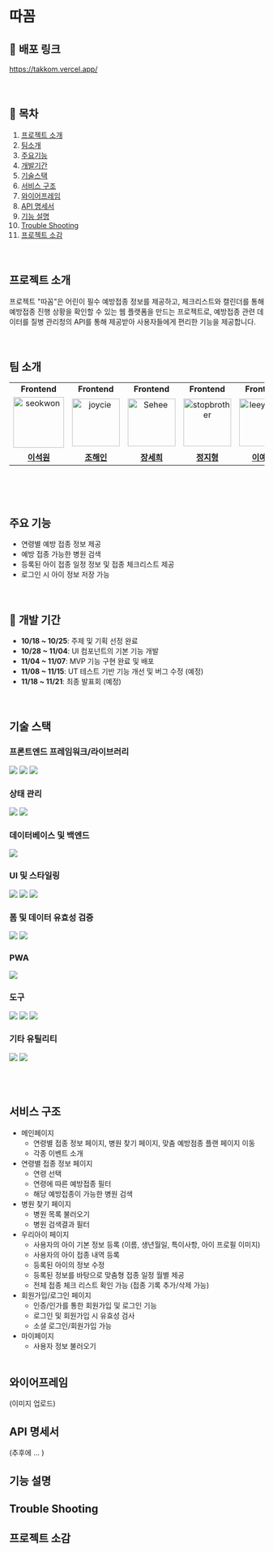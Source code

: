 # 따꼼

## 🔗 배포 링크

https://takkom.vercel.app/
<br /><br /><br />

## 📖 목차

1. [프로젝트 소개](#-프로젝트-소개)
2. [팀소개](#-팀-소개)
3. [주요기능](#-주요기능)
4. [개발기간](#%EF%B8%8F-개발기간)
5. [기술스택](#%EF%B8%8F-기술스택)
6. [서비스 구조](#-서비스-구조)
7. [와이어프레임](#-와이어프레임)
8. [API 명세서](#-api-명세서)
9. [기능 설명](#-기능-설명)
10. [Trouble Shooting](#-trouble-shooting)
11. [프로젝트 소감](#-프로젝트-소감)
    <br /><br /><br />

## 프로젝트 소개

프로젝트 "따꼼"은 어린이 필수 예방접종 정보를 제공하고, 체크리스트와 캘린더를 통해 예방접종 진행 상황을 확인할 수 있는 웹 플랫폼을 만드는 프로젝트로, 예방접종 관련 데이터를 질병 관리청의 API를 통해 제공받아 사용자들에게 편리한 기능을 제공합니다.
<br /><br /><br />

## 팀 소개

<table>
   <tr>
    <td align="center"><b>Frontend</b></td>
    <td align="center"><b>Frontend</b></td>
    <td align="center"><b>Frontend</b></td>
    <td align="center"><b>Frontend</b></td>
    <td align="center"><b>Frontend</b></td>
    <td align="center"><b>Designer</b></td>
  </tr>
  <tr>
    <td align="center"><a href="https://github.com/seokwon27"><img width="100" alt="seokwon" src="https://github.com/user-attachments/assets/70bd7e8f-021b-432a-8310-bff7066db027"></a></td>
    <td align="center"><a href="https://github.com/joycie416"><img width="94" alt="joycie" src="https://github.com/user-attachments/assets/d1e52540-25ae-45f7-b5b5-7aeab9c8794a"></a></td>
    <td align="center"><a href="https://github.com/sehee-jang"><img width="94" alt="Sehee" src="https://github.com/user-attachments/assets/56a2db4b-a48d-4e70-b405-4e4446b45088"></a></td>
    <td align="center"><a href="https://github.com/stopbrother"><img width="94" alt="stopbrother" src="https://github.com/user-attachments/assets/8c216ea7-e0a9-43c6-9364-21655f788d35"></a></td>
    <td align="center"><a href="https://github.com/leeyeram84"><img width="94" alt="leeyeram" src="https://github.com/user-attachments/assets/d3f0a712-d114-47cc-af95-544fae26ad1e"></a></td>
     <td align="center"><a href=""><img width="94" alt="Sehee" src="https://github.com/user-attachments/assets/58793047-dde4-45c4-bc31-d1473935864f"></a></td>
  </tr>
  <tr>
    <td align="center"><b><a href="https://github.com/seokwon27">이석원</a></b></td>
    <td align="center"><b><a href="https://github.com/joycie416">조해인</a></b></td>
    <td align="center"><b><a href="https://github.com/sehee-jang">장세희</a></b></td>
    <td align="center"><b><a href="https://github.com/stopbrother">정지형</a></b></td>
    <td align="center"><b><a href="https://github.com/leeyeram84">이예람</a></b></td>
    <td align="center"><b><a href="">전수빈</a></b></td>
  </tr>
</table>
<br /><br /><br />

## 주요 기능

- 연령별 예방 접종 정보 제공
- 예방 접종 가능한 병원 검색
- 등록된 아이 접종 일정 정보 및 접종 체크리스트 제공
- 로그인 시 아이 정보 저장 가능
  <br /><br /><br />

## 📅 개발 기간

- **10/18 ~ 10/25**: 주제 및 기획 선정 완료
- **10/28 ~ 11/04**: UI 컴포넌트의 기본 기능 개발
- **11/04 ~ 11/07**: MVP 기능 구현 완료 및 배포
- **11/08 ~ 11/15**: UT 테스트 기반 기능 개선 및 버그 수정 (예정)
- **11/18 ~ 11/21**: 최종 발표회 (예정)
  <br /><br /><br />

## 기술 스택

### 프론트엔드 프레임워크/라이브러리

<div>
  <img src="https://img.shields.io/badge/Next-black?style=for-the-badge&logo=next.js&logoColor=white">
  <img src="https://img.shields.io/badge/React-61DAFB?style=for-the-badge&logo=react&logoColor=white">
  <img src="https://img.shields.io/badge/TypeScript-007ACC?style=for-the-badge&logo=typescript&logoColor=white">
</div>

### 상태 관리

<div>
  <img src="https://img.shields.io/badge/TanStack%20Query-0078D7?style=for-the-badge&logo=react-query&logoColor=white">
  <img src="https://img.shields.io/badge/Zustand-2E7D32?style=for-the-badge&logo=zustand&logoColor=white">
</div>

### 데이터베이스 및 백엔드

<div>
  <img src="https://img.shields.io/badge/Supabase-3ECF8E?style=for-the-badge&logo=supabase&logoColor=white">
</div>

### UI 및 스타일링

<div>
  <img src="https://img.shields.io/badge/ShadCN-4B0082?style=for-the-badge&logo=shadcn&logoColor=white">
  <img src="https://img.shields.io/badge/tailwindcss-%2338B2AC.svg?style=for-the-badge&logo=tailwind-css&logoColor=white">
  <img src="https://img.shields.io/badge/lucide--react-FF5555?style=for-the-badge&logo=lucide&logoColor=white">
</div>

### 폼 및 데이터 유효성 검증

<div>
  <img src="https://img.shields.io/badge/React%20Form-61DAFB?style=for-the-badge&logo=react&logoColor=white">
  <img src="https://img.shields.io/badge/Zod-2D3748?style=for-the-badge&logo=typescript&logoColor=white">
</div>

### PWA

<div>
  <img src="https://img.shields.io/badge/PWA-FFD700?style=for-the-badge&logo=progressive-web-apps&logoColor=black">
</div>

### 도구

<div>
  <img src="https://img.shields.io/badge/Visual%20Studio%20Code-0078d7.svg?style=for-the-badge&logo=visual-studio-code&logoColor=white">
  <img src="https://img.shields.io/badge/Github-181717?style=for-the-badge&logo=Github&logoColor=white">
  <img src="https://img.shields.io/badge/Figma-F24E1E?style=for-the-badge&logo=Figma&logoColor=white">
</div>

### 기타 유틸리티

<div>
  <img src="https://img.shields.io/badge/fast--xml--parser-4F46B8?style=for-the-badge&logo=xml&logoColor=white">
  <img src="https://img.shields.io/badge/date--fns-5A67D8?style=for-the-badge&logo=javascript&logoColor=white">
</div>
<br /><br /><br />

## 서비스 구조

- 메인페이지
  - 연령별 접종 정보 페이지, 병원 찾기 페이지, 맞춤 예방점종 플랜 페이지 이동
  - 각종 이벤트 소개
- 연령별 접종 정보 페이지
  - 연령 선택
  - 연령에 따른 예방접종 필터
  - 해당 예방접종이 가능한 병원 검색
- 병원 찾기 페이지
  - 병원 목록 불러오기
  - 병원 검색결과 필터
- 우리아이 페이지
  - 사용자의 아이 기본 정보 등록 (이름, 생년월일, 특이사항, 아이 프로필 이미지)
  - 사용자의 아이 접종 내역 등록
  - 등록된 아이의 정보 수정
  - 등록된 정보를 바탕으로 맞춤형 접종 일정 월별 제공
  - 전체 접종 체크 리스트 확인 가능 (접종 기록 추가/삭제 가능)
- 회원가입/로그인 페이지
  - 인증/인가를 통한 회원가입 및 로그인 기능
  - 로그인 및 회원가입 시 유효성 검사
  - 소셜 로그인/회원가입 가능
- 마이페이지
  - 사용자 정보 불러오기
    <br/><br/>

## 와이어프레임
(이미지 업로드)

## API 명세서
(추후에 ... )

## 기능 설명

## Trouble Shooting

## 프로젝트 소감
